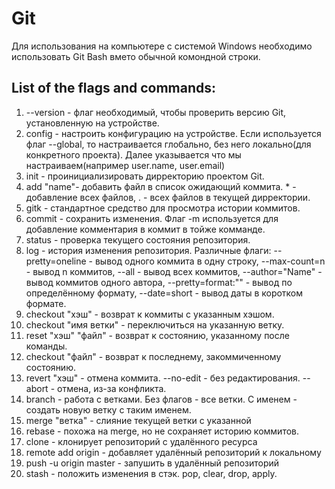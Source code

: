 # Git
Для использования на компьютере с системой Windows необходимо использовать Git Bash вмето обычной комондной строки.
## List of the flags and commands:
1) --version - флаг необходимый, чтобы проверить версию Git, установленную на устройстве.
2) config - настроить конфигурацию на устройстве. Если используется флаг --global, то настраивается глобально, без него локально(для конкретного проекта). Далее указывается что мы настраиваем(например user.name, user.email)
3) init - проинициализировать дирректорию проектом Git.
4) add "name"- добавить файл в список ожидающий коммита. * - добавление всех файлов, . - всех файлов в текущей дирректории. 
5) gitk - стандартное средство для просмотра истории коммитов.
6) commit - сохранить изменения. Флаг -m используется для добавление комментария в коммит в тойже комманде.
7) status - проверка текущего состояния репозитория.
8) log - история изменения репозитория. Различные флаги: --pretty=oneline - вывод одного коммита в одну строку, --max-count=n - вывод n коммитов, --all - вывод всех коммитов, --author="Name" - вывод коммитов одного автора, --pretty=format:"" - вывод по определённому формату, --date=short - вывод даты в коротком формате.
9) checkout "хэш" - возврат к коммиты с указанным хэшом.
10) checkout "имя ветки" - переключиться на указанную ветку.
11) reset "хэш" "файл" - возврат к состоянию, указанному после команды.
12) checkout "файл" - возврат к последнему, закоммиченному состоянию.
13) revert "хэш" - отмена коммита. --no-edit - без редактирования. --abort - отмена, из-за конфликта.
14) branch - работа с ветками. Без флагов - все ветки. С именем - создать новую ветку с таким именем.
15) merge "ветка" - слияние текущей ветки с указанной
16) rebase - похожа на merge, но не сохраняет историю коммитов.
17) clone - клонирует репозиторий с удалённого ресурса
18) remote add origin - добавляет удалённый репозиторий к локальному
19) push -u origin master - запушить в удалённый репозиторий
18) stash - положить изменения в стэк. pop, clear, drop, apply.